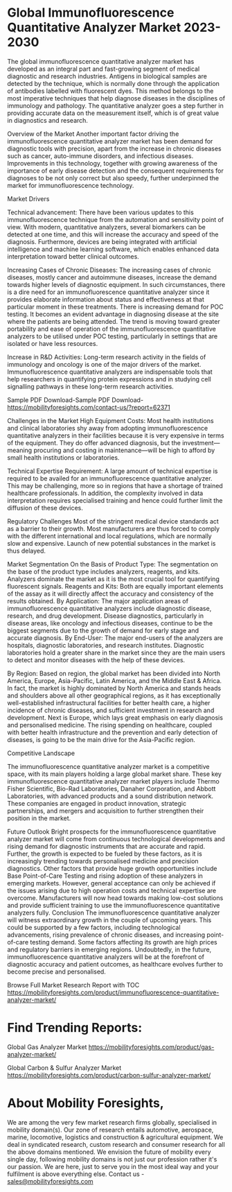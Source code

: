 # Global Immunofluorescence Quantitative Analyzer Market 2023-2030
The global immunofluorescence quantitative analyzer market has developed as an integral part and fast-growing segment of medical diagnostic and research industries. Antigens in biological samples are detected by the technique, which is normally done through the application of antibodies labelled with fluorescent dyes. This method belongs to the most imperative techniques that help diagnose diseases in the disciplines of immunology and pathology. The quantitative analyzer goes a step further in providing accurate data on the measurement itself, which is of great value in diagnostics and research.

Overview of the Market
Another important factor driving the immunofluorescence quantitative analyzer market has been demand for diagnostic tools with precision, apart from the increase in chronic diseases such as cancer, auto-immune disorders, and infectious diseases. Improvements in this technology, together with growing awareness of the importance of early disease detection and the consequent requirements for diagnoses to be not only correct but also speedy, further underpinned the market for immunofluorescence technology.

Market Drivers

Technical advancement: There have been various updates to this immunofluorescence technique from the automation and sensitivity point of view. With modern, quantitative analyzers, several biomarkers can be detected at one time, and this will increase the accuracy and speed of the diagnosis. Furthermore, devices are being integrated with artificial intelligence and machine learning software, which enables enhanced data interpretation toward better clinical outcomes.

Increasing Cases of Chronic Diseases: The increasing cases of chronic diseases, mostly cancer and autoimmune diseases, increase the demand towards higher levels of diagnostic equipment. In such circumstances, there is a dire need for an immunofluorescence quantitative analyzer since it provides elaborate information about status and effectiveness at that particular moment in these treatments.
There is increasing demand for POC testing. It becomes an evident advantage in diagnosing disease at the site where the patients are being attended. The trend is moving toward greater portability and ease of operation of the immunofluorescence quantitative analyzers to be utilised under POC testing, particularly in settings that are isolated or have less resources.

Increase in R&D Activities: Long-term research activity in the fields of immunology and oncology is one of the major drivers of the market. Immunofluorescence quantitative analyzers are indispensable tools that help researchers in quantifying protein expressions and in studying cell signalling pathways in these long-term research activities.

Sample PDF Download-Sample PDF Download- https://mobilityforesights.com/contact-us/?report=62371



Challenges in the Market
High Equipment Costs: Most health institutions and clinical laboratories shy away from adopting immunofluorescence quantitative analyzers in their facilities because it is very expensive in terms of the equipment. They do offer advanced diagnosis, but the investment—meaning procuring and costing in maintenance—will be high to afford by small health institutions or laboratories.

Technical Expertise Requirement: A large amount of technical expertise is required to be availed for an immunofluorescence quantitative analyzer. This may be challenging, more so in regions that have a shortage of trained healthcare professionals. In addition, the complexity involved in data interpretation requires specialised training and hence could further limit the diffusion of these devices.

Regulatory Challenges Most of the stringent medical device standards act as a barrier to their growth. Most manufacturers are thus forced to comply with the different international and local regulations, which are normally slow and expensive. Launch of new potential substances in the market is thus delayed.

Market Segmentation On the Basis of Product Type: The segmentation on the base of the product type includes analyzers, reagents, and kits. Analyzers dominate the market as it is the most crucial tool for quantifying fluorescent signals. Reagents and Kits: Both are equally important elements of the assay as it will directly affect the accuracy and consistency of the results obtained.
By Application: The major application areas of immunofluorescence quantitative analyzers include diagnostic disease, research, and drug development. Disease diagnostics, particularly in disease areas, like oncology and infectious diseases, continue to be the biggest segments due to the growth of demand for early stage and accurate diagnosis.
By End-User: The major end-users of the analyzers are hospitals, diagnostic laboratories, and research institutes. Diagnostic laboratories hold a greater share in the market since they are the main users to detect and monitor diseases with the help of these devices.

By Region: Based on region, the global market has been divided into North America, Europe, Asia-Pacific, Latin America, and the Middle East & Africa.
In fact, the market is highly dominated by North America and stands heads and shoulders above all other geographical regions, as it has exceptionally well-established infrastructural facilities for better health care, a higher incidence of chronic diseases, and sufficient investment in research and development. Next is Europe, which lays great emphasis on early diagnosis and personalised medicine. The rising spending on healthcare, coupled with better health infrastructure and the prevention and early detection of diseases, is going to be the main drive for the Asia-Pacific region.

Competitive Landscape

The immunofluorescence quantitative analyzer market is a competitive space, with its main players holding a large global market share. These key immunofluorescence quantitative analyzer market players include Thermo Fisher Scientific, Bio-Rad Laboratories, Danaher Corporation, and Abbott Laboratories, with advanced products and a sound distribution network. These companies are engaged in product innovation, strategic partnerships, and mergers and acquisition to further strengthen their position in the market.

Future Outlook Bright prospects for the immunofluorescence quantitative analyzer market will come from continuous technological developments and rising demand for diagnostic instruments that are accurate and rapid. Further, the growth is expected to be fueled by these factors, as it is increasingly trending towards personalised medicine and precision diagnostics. Other factors that provide huge growth opportunities include Base Point-of-Care Testing and rising adoption of these analyzers in emerging markets. However, general acceptance can only be achieved if the issues arising due to high operation costs and technical expertise are overcome. Manufacturers will now head towards making low-cost solutions and provide sufficient training to use the immunofluorescence quantitative analyzers fully. Conclusion The immunofluorescence quantitative analyzer will witness extraordinary growth in the couple of upcoming years. This could be supported by a few factors, including technological advancements, rising prevalence of chronic diseases, and increasing point-of-care testing demand. Some factors affecting its growth are high prices and regulatory barriers in emerging regions. Undoubtedly, in the future, immunofluorescence quantitative analyzers will be at the forefront of diagnostic accuracy and patient outcomes, as healthcare evolves further to become precise and personalised.



Browse Full Market Research Report with TOC
https://mobilityforesights.com/product/immunofluorescence-quantitative-analyzer-market/




# Find Trending Reports:
Global Gas Analyzer Market https://mobilityforesights.com/product/gas-analyzer-market/


Global Carbon & Sulfur Analyzer Market https://mobilityforesights.com/product/carbon-sulfur-analyzer-market/



# About Mobility Foresights,
We are among the very few market research firms globally, specialised in mobility domain(s). Our zone of research entails automotive, aerospace, marine, locomotive, logistics and construction & agricultural equipment. We deal in syndicated research, custom research and consumer research for all the above domains mentioned.
We envision the future of mobility every single day, following mobility domains is not just our profession rather it's our passion. We are here, just to serve you in the most ideal way and your fulfilment is above everything else. Contact us -  sales@mobilityforesights.com 





